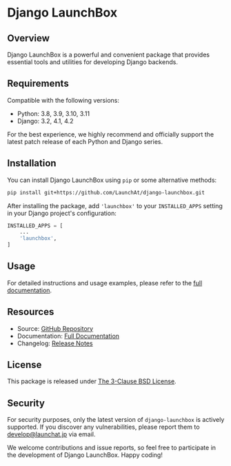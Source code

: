 # Django LaunchBox

## Overview

Django LaunchBox is a powerful and convenient package that provides essential tools and utilities for developing Django backends.

## Requirements

Compatible with the following versions:

* Python: 3.8, 3.9, 3.10, 3.11
* Django: 3.2, 4.1, 4.2

For the best experience, we highly recommend and officially support the latest patch release of each Python and Django series.

## Installation

You can install Django LaunchBox using `pip` or some alternative methods:

```sh
pip install git+https://github.com/LaunchAt/django-launchbox.git
```

After installing the package, add `'launchbox'` to your `INSTALLED_APPS` setting in your Django project's configuration:

```python
INSTALLED_APPS = [
    ...
    'launchbox',
]
```

## Usage

For detailed instructions and usage examples, please refer to the [full documentation](https://launchat.github.io/django-launchbox/).

## Resources

* Source: [GitHub Repository](https://github.com/LaunchAt/django-launchbox/)
* Documentation: [Full Documentation](https://launchat.github.io/django-launchbox/)
* Changelog: [Release Notes](https://launchat.github.io/django-launchbox/release-notes/)

## License

This package is released under [The 3-Clause BSD License](https://github.com/LaunchAt/django-launchbox/blob/master/LICENSE).

## Security

For security purposes, only the latest version of `django-launchbox` is actively supported. If you discover any vulnerabilities, please report them to [develop@launchat.jp](mailto:develop@launchat.jp) via email.

We welcome contributions and issue reports, so feel free to participate in the development of Django LaunchBox. Happy coding!
